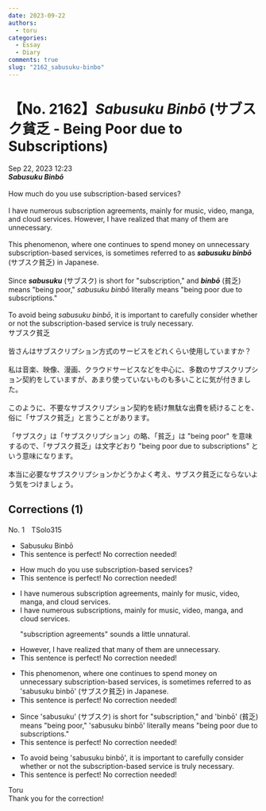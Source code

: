 ```yaml
---
date: 2023-09-22
authors:
  - toru
categories:
  - Essay
  - Diary
comments: true
slug: "2162_sabusuku-binbo"
---
```


# 【No. 2162】<strong><em>Sabusuku Binbō</em></strong> (サブスク貧乏 - Being Poor due to Subscriptions)
<div class="date">Sep 22, 2023 12:23</div>
<div id="post"><div id="body_show_ori">
<strong><em>Sabusuku Binbō</em></strong><br/><br/>How much do you use subscription-based services?<br/><br/>I have numerous subscription agreements, mainly for music, video, manga, and cloud services. However, I have realized that many of them are unnecessary.<br/><br/>This phenomenon, where one continues to spend money on unnecessary subscription-based services, is sometimes referred to as <strong><em>sabusuku binbō</em></strong> (サブスク貧乏) in Japanese.<br/><br/>Since <strong><em>sabusuku</em></strong> (サブスク) is short for "subscription," and <strong><em>binbō</em></strong> (貧乏) means "being poor," <em>sabusuku binbō</em> literally means "being poor due to subscriptions."<br/><br/>To avoid being <em>sabusuku binbō</em>, it is important to carefully consider whether or not the subscription-based service is truly necessary.
</div></div>

<!-- more -->

<div id="post_ja"><div id="body_show_mo">
サブスク貧乏<br/><br/>皆さんはサブスクリプション方式のサービスをどれくらい使用していますか？<br/><br/>私は音楽、映像、漫画、クラウドサービスなどを中心に、多数のサブスクリプション契約をしていますが、あまり使っていないものも多いことに気が付きました。<br/><br/>このように、不要なサブスクリプション契約を続け無駄な出費を続けることを、俗に「サブスク貧乏」と言うことがあります。<br/><br/>「サブスク」は「サブスクリプション」の略、「貧乏」は "being poor" を意味するので、「サブスク貧乏」は文字どおり "being poor due to subscriptions" という意味になります。<br/><br/>本当に必要なサブスクリプションかどうかよく考え、サブスク貧乏にならないよう気をつけましょう。
</div></div>

## Corrections (1)
<div id="block"><div class="first_name"> No. 1　<span class="just_name">TSolo315</span></div><div id="block2">
<ul class="correction_field">
<li class="incorrect">Sabusuku Binbō</li>
<li class="corrected perfect">This sentence is perfect! No correction needed!</li>
</ul>
<ul class="correction_field">
<li class="incorrect">How much do you use subscription-based services?</li>
<li class="corrected perfect">This sentence is perfect! No correction needed!</li>
</ul>
<ul class="correction_field">
<li class="incorrect">I have numerous subscription agreements, mainly for music, video, manga, and cloud services.</li>
<li class="corrected correct">
I have numerous subscriptions, mainly for music, video, manga, and cloud services.
<p class="correction_comment">"subscription agreements" sounds a little unnatural.</p>
</li>
</ul>
<ul class="correction_field">
<li class="incorrect">However, I have realized that many of them are unnecessary.</li>
<li class="corrected perfect">This sentence is perfect! No correction needed!</li>
</ul>
<ul class="correction_field">
<li class="incorrect">This phenomenon, where one continues to spend money on unnecessary subscription-based services, is sometimes referred to as 'sabusuku binbō' (サブスク貧乏) in Japanese.</li>
<li class="corrected perfect">This sentence is perfect! No correction needed!</li>
</ul>
<ul class="correction_field">
<li class="incorrect">Since 'sabusuku' (サブスク) is short for "subscription," and 'binbō' (貧乏) means "being poor," 'sabusuku binbō' literally means "being poor due to subscriptions."</li>
<li class="corrected perfect">This sentence is perfect! No correction needed!</li>
</ul>
<ul class="correction_field">
<li class="incorrect">To avoid being 'sabusuku binbō', it is important to carefully consider whether or not the subscription-based service is truly necessary.</li>
<li class="corrected perfect">This sentence is perfect! No correction needed!</li>
</ul>
</div><div class="name"><span class="just_name">Toru</span><br>
Thank you for the correction!
</div>
</div>
